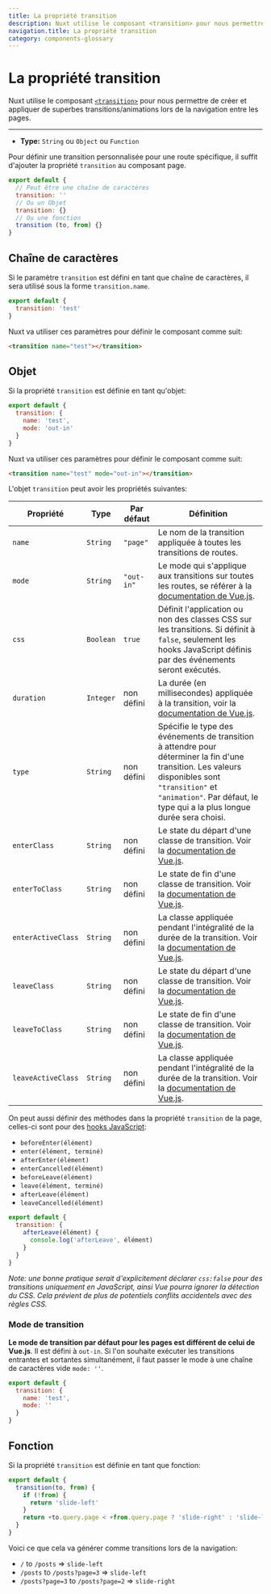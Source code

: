 ```yaml
---
title: La propriété transition
description: Nuxt utilise le composant <transition> pour nous permettre de créer et appliquer de superbes transitions/animations lors de la navigation entre les pages.
navigation.title: La propriété transition
category: components-glossary
---
```

# La propriété transition

Nuxt utilise le composant [`<transition>`](https://vuejs.org/v2/guide/transitions.html#Transitioning-Single-Elements-Components) pour nous permettre de créer et appliquer de superbes transitions/animations lors de la navigation entre les pages.

---

- **Type:** `String` ou `Object` ou `Function`

Pour définir une transition personnalisée pour une route spécifique, il suffit d'ajouter la propriété `transition` au composant page.

```js
export default {
  // Peut être une chaîne de caractères
  transition: ''
  // Ou un Objet
  transition: {}
  // Ou une fonction
  transition (to, from) {}
}
```

## Chaîne de caractères

Si le paramètre `transition` est défini en tant que chaîne de caractères, il sera utilisé sous la forme `transition.name`.

```js
export default {
  transition: 'test'
}
```

Nuxt va utiliser ces paramètres pour définir le composant comme suit:

```html
<transition name="test"></transition>
```

## Objet

Si la propriété `transition` est définie en tant qu'objet:

```js
export default {
  transition: {
    name: 'test',
    mode: 'out-in'
  }
}
```

Nuxt va utiliser ces paramètres pour définir le composant comme suit:

```html
<transition name="test" mode="out-in"></transition>
```

L'objet `transition` peut avoir les propriétés suivantes:

<!-- The ToC below seems so wrong, in the english version too.. -->

| Propriété          | Type      | Par défaut | Définition                                                                                                                                                                                                                  |
| ------------------ | --------- | ---------- | --------------------------------------------------------------------------------------------------------------------------------------------------------------------------------------------------------------------------- |
| `name`             | `String`  | `"page"`   | Le nom de la transition appliquée à toutes les transitions de routes.                                                                                                                                                       |
| `mode`             | `String`  | `"out-in"` | Le mode qui s'applique aux transitions sur toutes les routes, se référer à la [documentation de Vue.js](https://vuejs.org/v2/guide/transitions.html#Transition-Modes).                                                      |
| `css`              | `Boolean` | `true`     | Définit l'application ou non des classes CSS sur les transitions. Si définit à `false`, seulement les hooks JavaScript définis par des événements seront exécutés.                                                          |
| `duration`         | `Integer` | non défini | La durée (en millisecondes) appliquée à la transition, voir la [documentation de Vue.js](https://vuejs.org/v2/guide/transitions.html#Explicit-Transition-Durations).                                                        |
| `type`             | `String`  | non défini | Spécifie le type des événements de transition à attendre pour déterminer la fin d'une transition. Les valeurs disponibles sont `"transition"` et `"animation"`. Par défaut, le type qui a la plus longue durée sera choisi. |
| `enterClass`       | `String`  | non défini | Le state du départ d'une classe de transition. Voir la [documentation de Vue.js](https://vuejs.org/v2/guide/transitions.html#Custom-Transition-Classes).                                                                    |
| `enterToClass`     | `String`  | non défini | Le state de fin d'une classe de transition. Voir la [documentation de Vue.js](https://vuejs.org/v2/guide/transitions.html#Custom-Transition-Classes).                                                                       |
| `enterActiveClass` | `String`  | non défini | La classe appliquée pendant l'intégralité de la durée de la transition. Voir la [documentation de Vue.js](https://vuejs.org/v2/guide/transitions.html#Custom-Transition-Classes).                                           |
| `leaveClass`       | `String`  | non défini | Le state du départ d'une classe de transition. Voir la [documentation de Vue.js](https://vuejs.org/v2/guide/transitions.html#Custom-Transition-Classes).                                                                    |
| `leaveToClass`     | `String`  | non défini | Le state de fin d'une classe de transition. Voir la [documentation de Vue.js](https://vuejs.org/v2/guide/transitions.html#Custom-Transition-Classes).                                                                       |
| `leaveActiveClass` | `String`  | non défini | La classe appliquée pendant l'intégralité de la durée de la transition. Voir la [documentation de Vue.js](https://vuejs.org/v2/guide/transitions.html#Custom-Transition-Classes).                                           |

On peut aussi définir des méthodes dans la propriété `transition` de la page, celles-ci sont pour des [hooks JavaScript](https://vuejs.org/v2/guide/transitions.html#JavaScript-Hooks):

- `beforeEnter(élément)`
- `enter(élément, terminé)`
- `afterEnter(élément)`
- `enterCancelled(élément)`
- `beforeLeave(élément)`
- `leave(élément, terminé)`
- `afterLeave(élément)`
- `leaveCancelled(élément)`

```js
export default {
  transition: {
    afterLeave(élément) {
      console.log('afterLeave', élément)
    }
  }
}
```

_Note: une bonne pratique serait d'explicitement déclarer `css:false` pour des transitions uniquement en JavaScript, ainsi Vue pourra ignorer la détection du CSS. Cela prévient de plus de potentiels conflits accidentels avec des règles CSS._

### Mode de transition

**Le mode de transition par défaut pour les pages est différent de celui de Vue.js**. Il est défini à `out-in`. Si l'on souhaite exécuter les transitions entrantes et sortantes simultanément, il faut passer le mode à une chaîne de caractères vide `mode: ''`.

```js
export default {
  transition: {
    name: 'test',
    mode: ''
  }
}
```

## Fonction

Si la propriété `transition` est définie en tant que fonction:

```js
export default {
  transition(to, from) {
    if (!from) {
      return 'slide-left'
    }
    return +to.query.page < +from.query.page ? 'slide-right' : 'slide-left'
  }
}
```

Voici ce que cela va générer comme transitions lors de la navigation:

- `/` to `/posts` => `slide-left`
- `/posts` to `/posts?page=3` => `slide-left`
- `/posts?page=3` to `/posts?page=2` => `slide-right`
